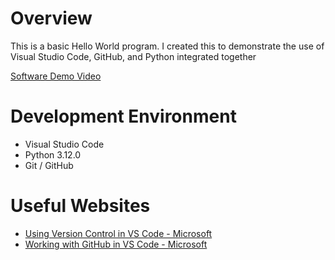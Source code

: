 # Overview

This is a basic Hello World program. I created this to demonstrate the use of Visual Studio Code, GitHub, and Python integrated together



[Software Demo Video](https://youtu.be/E5yYwPuW8mM)

# Development Environment

* Visual Studio Code
* Python 3.12.0
* Git / GitHub

# Useful Websites

* [Using Version Control in VS Code - Microsoft](https://code.visualstudio.com/docs/editor/versioncontrol)
* [Working with GitHub in VS Code - Microsoft](https://code.visualstudio.com/docs/editor/github)